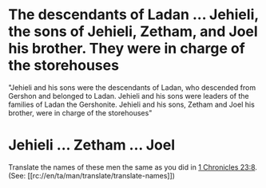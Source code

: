 # The descendants of Ladan ... Jehieli, the sons of Jehieli, Zetham, and Joel his brother. They were in charge of the storehouses

"Jehieli and his sons were the descendants of Ladan, who descended from Gershon and belonged to Ladan. Jehieli and his sons were leaders of the families of Ladan the Gershonite. Jehieli and his sons, Zetham and Joel his brother, were in charge of the storehouses"

# Jehieli ... Zetham ... Joel

Translate the names of these men the same as you did in [1 Chronicles 23:8](../23/07.md). (See: [[rc://en/ta/man/translate/translate-names]])

